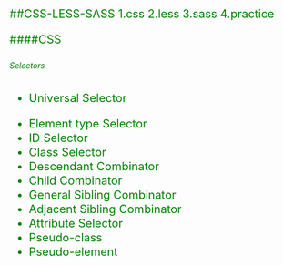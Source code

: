 ##CSS-LESS-SASS
1.css
2.less
3.sass
4.practice


####CSS

###### Selectors

* Universal Selector

<style>
* {
 color: green;
 font-size: 20px;
 line-height: 25px;
}
</style>
* Element type Selector
* ID Selector
* Class Selector
* Descendant Combinator
* Child Combinator
* General Sibling Combinator
* Adjacent Sibling Combinator
* Attribute Selector
* Pseudo-class
* Pseudo-element
